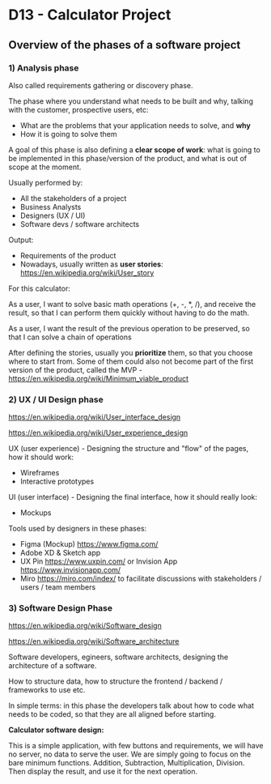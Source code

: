 # D13 - Calculator Project

## Overview of the phases of a software project

### 1) Analysis phase

Also called requirements gathering or discovery phase.

The phase where you understand what needs to be built and why, talking with the customer, prospective users, etc:

* What are the problems that your application needs to solve, and **why**
* How it is going to solve them

A goal of this phase is also defining a **clear scope of work**: what is going to be implemented in this phase/version of the product, and what is out of scope at the moment.

Usually performed by:

* All the stakeholders of a project
* Business Analysts
* Designers (UX / UI)
* Software devs / software architects

Output:

* Requirements of the product
* Nowadays, usually written as **user stories**: https://en.wikipedia.org/wiki/User_story

For this calculator:

As a user, I want to solve basic math operations (+, -, *, /), and receive the result, so that I can perform them quickly without having to do the math.

As a user, I want the result of the previous operation to be preserved, so that I can solve a chain of operations

After defining the stories, usually you **prioritize** them, so that you choose where to start from. Some of them could also not become part of the first version of the product, called the MVP - https://en.wikipedia.org/wiki/Minimum_viable_product

### 2) UX / UI Design phase

https://en.wikipedia.org/wiki/User_interface_design

https://en.wikipedia.org/wiki/User_experience_design

UX (user experience) - Designing the structure and "flow" of the pages, how it should work:

* Wireframes
* Interactive prototypes

UI (user interface) - Designing the final interface, how it should really look:

* Mockups

Tools used by designers in these phases:

* Figma (Mockup) https://www.figma.com/
* Adobe XD & Sketch app
* UX Pin https://www.uxpin.com/ or Invision App https://www.invisionapp.com/
* Miro https://miro.com/index/ to facilitate discussions with stakeholders / users / team members

### 3) Software Design Phase

https://en.wikipedia.org/wiki/Software_design

https://en.wikipedia.org/wiki/Software_architecture

Software developers, egineers, software architects, designing the architecture of a software.

How to structure data, how to structure the frontend / backend / frameworks to use etc.

In simple terms: in this phase the developers talk about how to code what needs to be coded, so that they are all aligned before starting.

**Calculator software design:**

This is a simple application, with few buttons and requirements, we will have no server, no data to serve the user. We are simply going to focus on the bare minimum functions. Addition, Subtraction, Multiplication, Division. Then display the result, and use it for the next operation.

